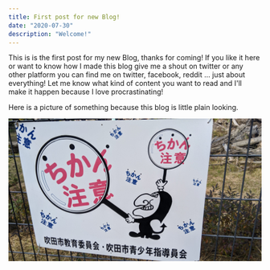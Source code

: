 ```yaml
---
title: First post for new Blog!
date: "2020-07-30"
description: "Welcome!"
---
```


This is is the first post for my new Blog, thanks for coming! If you like it here or want to know how I made this blog give me a shout on twitter or any other platform you can find me on twitter, facebook, reddit ... just about everything! Let me know what kind of content you want to read and I'll make it happen because I love procrastinating!

Here is a picture of something because this blog is little plain looking.

![A ridiculous sign I saw at Osaka University, can you guess what it means?](./chikan.jpg)